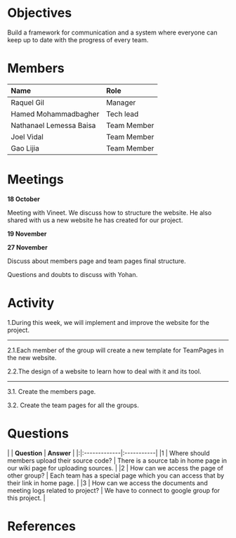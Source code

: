 

# Objectives #
Build a framework for communication and a system where everyone can keep up to date with the progress of every team.

# Members #

| **Name** |  **Role** |
|:---------|:----------|
| Raquel Gil |   Manager |
| Hamed Mohammadbagher  | Tech lead |
| Nathanael Lemessa Baisa |  Team Member |
| Joel Vidal |  Team Member |
| Gao Lijia | Team Member |



# Meetings #

**18 October**

Meeting with Vineet. We discuss how to structure the website.
He also shared with us a new website he has created for our project.

**19 November**

**27 November**

Discuss about members page and team pages final structure.

Questions and doubts to discuss with Yohan.


# Activity #

1.During this week, we will implement and improve the website for the project.


---


2.1.Each member of the group will create a new template for TeamPages in the new website.

2.2.The design of a website to learn how to deal with it and its tool.


---


3.1. Create the members page.

3.2. Create the team pages for all the groups.



# Questions #
| | **Question** | **Answer** |
|:|:-------------|:-----------|
|1 | Where should members upload their source code? | There is a source tab in home page in our wiki page for uploading sources.  |
|2 | How can we access the page of other group? |  Each team has a special page which you can access that by their link in home page. |
|3 | How can we access the documents and meeting logs related to project? | We have to connect to google group for this project.  |

# References #